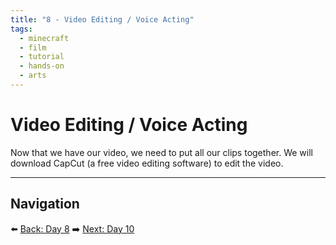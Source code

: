```yaml
---
title: "8 - Video Editing / Voice Acting"
tags:
  - minecraft
  - film
  - tutorial
  - hands-on
  - arts
---
```

# Video Editing / Voice Acting

Now that we have our video, we need to put all our clips together. We will download CapCut (a free video editing software) to edit the video.

---

## Navigation

⬅️ [Back: Day 8](/minecraft_movie_course/Day-8/00_filming_part2)
➡️ [Next: Day 10](/minecraft_movie_course/Day-10/00_celebrate_share)
